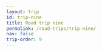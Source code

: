 ```yaml
---
layout: trip
id: trip-nine
title: Road trip nine
permalink: /road-trips/trip-nine/
nav: false
trip-order: 9
---
```


